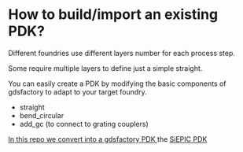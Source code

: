 # How to build/import an existing PDK?

Different foundries use different layers number for each process step.

Some require multiple layers to define just a simple straight.

You can easily create a PDK by modifying the basic components of gdsfactory to adapt to your target foundry.

- straight
- bend_circular
- add_gc (to connect to grating couplers)

[In this repo we convert into a gdsfactory PDK ](https://github.com/gdsfactory/ubc) the [SiEPIC PDK](https://github.com/lukasc-ubc/SiEPIC_EBeam_PDK)
